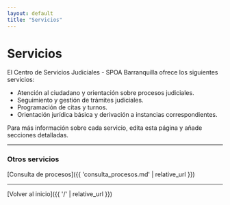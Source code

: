 ```yaml
---
layout: default
title: "Servicios"
---
```


# Servicios

El Centro de Servicios Judiciales - SPOA Barranquilla ofrece los siguientes servicios:

- Atención al ciudadano y orientación sobre procesos judiciales.
- Seguimiento y gestión de trámites judiciales.
- Programación de citas y turnos.
- Orientación jurídica básica y derivación a instancias correspondientes.

Para más información sobre cada servicio, edita esta página y añade secciones detalladas.

---

### Otros servicios

[Consulta de procesos]({{ 'consulta_procesos.md' | relative_url }})


---

[Volver al inicio]({{ '/' | relative_url }})

